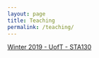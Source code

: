 ```yaml
---
layout: page
title: Teaching
permalink: /teaching/
---
```


<a href="daveveitch.github.io/teaching/2019S-STA130/index.md">Winter 2019 - UofT - STA130</a>
